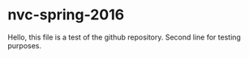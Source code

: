 # nvc-spring-2016
Hello, this file is a test of the github repository. 
Second line for testing purposes.

